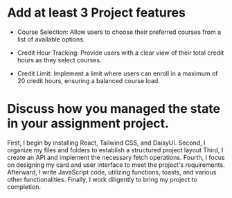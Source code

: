 # Add at least 3 Project features


* Course Selection: Allow users to choose their preferred courses from a list of available options.

* Credit Hour Tracking: Provide users with a clear view of their total credit hours as they select courses.

* Credit Limit: Implement a limit where users can enroll in a maximum of 20 credit hours, ensuring a balanced course load.

# Discuss how you managed the state in your assignment project.
 
First, I begin by installing React, Tailwind CSS, and DaisyUI. Second, I
organize my files and folders to establish a structured project layout 
Third, I create an API and implement the necessary fetch operations.
Fourth, I focus on designing my card and user interface to meet the 
project's requirements. Afterward, I write JavaScript code, utilizing 
functions, toasts, and various other functionalities. Finally, I work 
diligently to bring my project to completion.